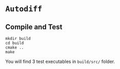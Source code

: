# `Autodiff` #

## Compile and Test

    mkdir build
    cd build
    cmake ..
    make

You will find 3 test executables in `build/src/` folder.

